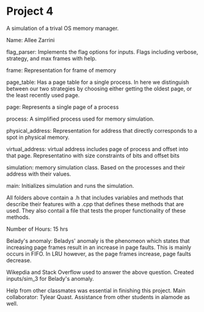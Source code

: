 # Project 4

A simulation of a trival OS memory manager.

Name: Allee Zarrini

flag_parser: Implements the flag options for inputs. Flags including verbose, strategy, and max frames with help.

frame: Representation for frame of memory

page_table: Has a page table for a single process. In here we distinguish between our two strategies by choosing either getting the oldest page, or the least recently used page.

page: Represents a single page of a process

process: A simplified process used for memory simulation. 

physical_address: Representation for address that directly corresponds to a spot in physical memory.

virtual_address: virtual address includes page of process and offset into that page. Representatino with size constraints of bits and offset bits

simulation: memory simulation class. Based on the processes and their address with their values. 

main: Initializes simulation and runs the simulation.

All folders above contain a .h that includes variables and methods that describe their features with a .cpp that defines these methods that are used. They also contail a file that tests the proper functionality of these methods.

Number of Hours: 15 hrs

Belady's anomaly: Beladys' anomaly is the phenomeon which states that increasing page frames result in an increase in page faults. This is mainly occurs in FIFO. In LRU however, as the page frames increase, page faults decrease. 

Wikepdia and Stack Overflow used to answer the above question.
Created inputs/sim_3 for Belady's anomaly. 


Help from other classmates was essential in finishing this project. Main collaborator: Tylear Quast. Assistance from other students in alamode as well. 
